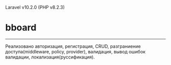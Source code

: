 Laravel v10.2.0 (PHP v8.2.3)
# bboard

----------------------------------------

Реализовано авторизация, регистрация, CRUD, разграниение доступа(middleware, policy, provider), валидация, вывод ошибок валидации, локализация(руссификация). 
